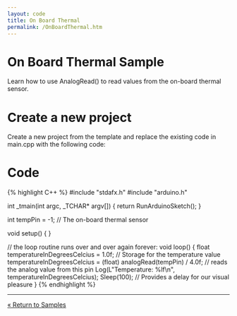 ```yaml
---
layout: code
title: On Board Thermal
permalink: /OnBoardThermal.htm
---
```

# On Board Thermal Sample
Learn how to use AnalogRead() to read values from the on-board thermal sensor.

# Create a new project
Create a new project from the template and replace the existing code in main.cpp with the following code:

# Code

{% highlight C++ %}
#include "stdafx.h"
#include "arduino.h"

int _tmain(int argc, _TCHAR* argv[])
{
  return RunArduinoSketch();
}

int tempPin = -1; // The on-board thermal sensor

void setup()
{
}

// the loop routine runs over and over again forever:
void loop()
{
  float temperatureInDegreesCelcius = 1.0f;	// Storage for the temperature value
  temperatureInDegreesCelcius = (float) analogRead(tempPin) / 4.0f;	// reads the analog value from this pin
  Log(L"Temperature: %lf\n", temperatureInDegreesCelcius);
  Sleep(100);		// Provides a delay for our visual pleasure
}
{% endhighlight %}
  <hr/>

<a class="btn btn-default" href="SampleApps.htm" role="button">&laquo; Return to Samples</a>
